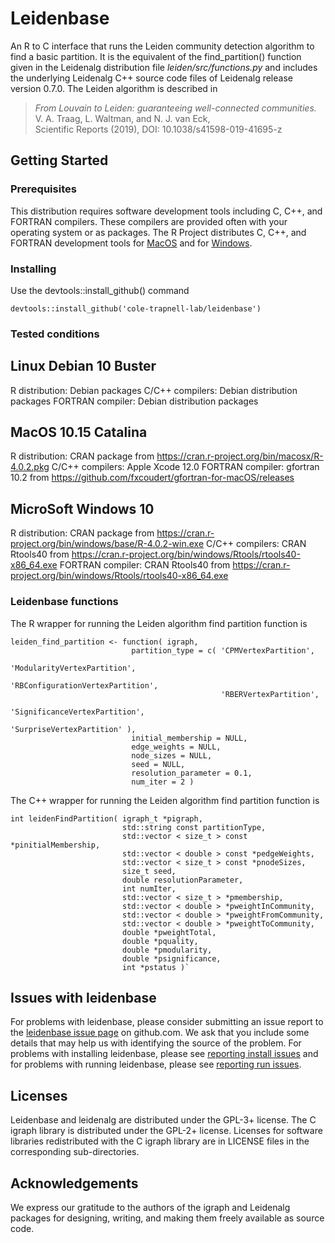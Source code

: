 # Leidenbase

An R to C interface that runs the Leiden community detection algorithm to find a basic partition. It is the equivalent of the find_partition() function given in the Leidenalg distribution file *leiden/src/functions.py* and includes the underlying Leidenalg C++ source code files of Leidenalg release version 0.7.0. The Leiden algorithm is described in

> *From Louvain to Leiden: guaranteeing well-connected communities.*  
   V. A. Traag, L. Waltman, and N. J. van Eck,  
   Scientific Reports (2019), DOI: 10.1038/s41598-019-41695-z  


## Getting Started

### Prerequisites

This distribution requires software development tools including C, C++, and FORTRAN compilers. These compilers are provided often with your operating system or as packages. The R Project distributes C, C++, and FORTRAN development tools for [MacOS](https://cran.r-project.org/bin/macosx/tools/) and for [Windows](https://cran.r-project.org/bin/windows/Rtools/).

### Installing
  
Use the devtools::install_github() command

```
devtools::install_github('cole-trapnell-lab/leidenbase')
```

### Tested conditions

## Linux Debian 10 Buster

R distribution: Debian packages
C/C++ compilers: Debian distribution packages
FORTRAN compiler: Debian distribution packages

## MacOS 10.15 Catalina

R distribution: CRAN package from https://cran.r-project.org/bin/macosx/R-4.0.2.pkg
C/C++ compilers: Apple Xcode 12.0
FORTRAN compiler: gfortran 10.2 from https://github.com/fxcoudert/gfortran-for-macOS/releases

## MicroSoft Windows 10

R distribution: CRAN package from https://cran.r-project.org/bin/windows/base/R-4.0.2-win.exe
C/C++ compilers: CRAN Rtools40 from https://cran.r-project.org/bin/windows/Rtools/rtools40-x86_64.exe
FORTRAN compiler: CRAN Rtools40 from https://cran.r-project.org/bin/windows/Rtools/rtools40-x86_64.exe


### Leidenbase functions

The R wrapper for running the Leiden algorithm find partition function is  

    leiden_find_partition <- function( igraph,
                               partition_type = c( 'CPMVertexPartition',
                                                   'ModularityVertexPartition',
                                                   'RBConfigurationVertexPartition',
                                                   'RBERVertexPartition',
                                                   'SignificanceVertexPartition',
                                                   'SurpriseVertexPartition' ),
                               initial_membership = NULL,
                               edge_weights = NULL,
                               node_sizes = NULL,
                               seed = NULL,
                               resolution_parameter = 0.1,
                               num_iter = 2 )

The C++ wrapper for running the Leiden algorithm find partition function
is  

    int leidenFindPartition( igraph_t *pigraph,
                             std::string const partitionType,
                             std::vector < size_t > const *pinitialMembership,
                             std::vector < double > const *pedgeWeights,
                             std::vector < size_t > const *pnodeSizes,
                             size_t seed,
                             double resolutionParameter,
                             int numIter,
                             std::vector < size_t > *pmembership,
                             std::vector < double > *pweightInCommunity,
                             std::vector < double > *pweightFromCommunity,
                             std::vector < double > *pweightToCommunity,
                             double *pweightTotal,
                             double *pquality,
                             double *pmodularity,
                             double *psignificance,
                             int *pstatus )`

## Issues with leidenbase

For problems with leidenbase, please consider submitting an issue report to the [leidenbase issue page](https://github.com/cole-trapnell-lab/leidenbase/issues) on github.com. We ask that you include some details that may help us with identifying the source of the problem. For problems with installing leidenbase, please see [reporting install issues](doc/issue_report_install.md)  and for problems with running leidenbase, please see [reporting run issues](doc/issue_report_run.md).

## Licenses

Leidenbase and leidenalg are distributed under the GPL-3+ license. The C igraph library is distributed under the GPL-2+ license. Licenses for software libraries redistributed with the C igraph library are in LICENSE files in the corresponding sub-directories.

## Acknowledgements

We express our gratitude to the authors of the igraph and Leidenalg packages for designing, writing, and making them freely available as source code.




